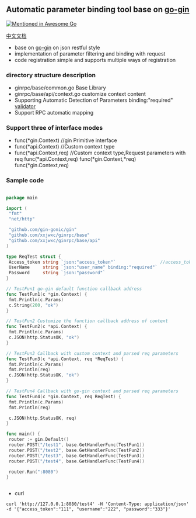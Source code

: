 ## Automatic parameter binding tool base on [go-gin](https://github.com/gin-gonic/gin)

[![Mentioned in Awesome Go](https://awesome.re/mentioned-badge.svg)](https://github.com/avelino/awesome-go) 

[中文文档](README_cn.md)

- base on [go-gin](https://github.com/gin-gonic/gin) on json restful style 
- implementation of parameter filtering and binding with request
- code registration simple and supports multiple ways of registration

### directory structure description

- ginrpc/base/common.go Base Library
- ginrpc/base/api/context.go customize context content
- Supporting Automatic Detection of Parameters binding:"required"  [validator](go-playground/validator.v8)
- Support RPC automatic mapping

### Support three of interface modes

- func(*gin.Context) //gin Primitive interface
- func(*api.Context) //Custom context type
- func(*api.Context,req) //Custom context type,Request parameters with req
  func(*api.Context,req)
  func(*gin.Context,*req)
  func(*gin.Context,req)


### Sample code

   ```go
   
   package main

import (
	"fmt"
	"net/http"

	"github.com/gin-gonic/gin"
	"github.com/xxjwxc/ginrpc/base"
	"github.com/xxjwxc/ginrpc/base/api"
)

type ReqTest struct {
	Access_token string `json:"access_token"`                 //access_token
	UserName     string `json:"user_name" binding:"required"` 
	Password     string `json:"password"`                     
}

// TestFun1 go-gin default function callback address
func TestFun1(c *gin.Context) {
	fmt.Println(c.Params)
	c.String(200, "ok")
}

// TestFun2 Customize the function callback address of context
func TestFun2(c *api.Context) {
	fmt.Println(c.Params)
	c.JSON(http.StatusOK, "ok")
}

// TestFun3 Callback with custom context and parsed req parameters
func TestFun3(c *api.Context, req *ReqTest) {
	fmt.Println(c.Params)
	fmt.Println(req)
	c.JSON(http.StatusOK, "ok")
}

// TestFun4 Callback with go-gin context and parsed req parameters
func TestFun4(c *gin.Context, req ReqTest) {
	fmt.Println(c.Params)
	fmt.Println(req)

	c.JSON(http.StatusOK, req)
}

func main() {
	router := gin.Default()
	router.POST("/test1", base.GetHandlerFunc(TestFun1))
	router.POST("/test2", base.GetHandlerFunc(TestFun2))
	router.POST("/test3", base.GetHandlerFunc(TestFun3))
	router.POST("/test4", base.GetHandlerFunc(TestFun4))

	router.Run(":8080")
}

   
   
   ```

 - curl
  ```
  curl 'http://127.0.0.1:8080/test4' -H 'Content-Type: application/json' -d '{"access_token":"111", "username":"222", "password":"333"}'
  ```
